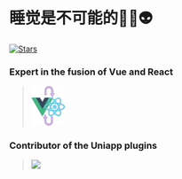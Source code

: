 # 睡觉是不可能的🥷🐼👽
[![Stars](https://img.shields.io/github/stars/devilwjp.svg?affiliations=OWNER,COLLABORATOR,ORGANIZATION_MEMBER&style=for-the-badge)](https://github.com/devilwjp)
### Expert in the fusion of Vue and React  
> <a href="https://github.com/devilwjp/veaury" target="_blank"><img width=60 src="https://raw.githubusercontent.com/devilwjp/VueReact/master/vuereact-combined.png"/></a>  
### Contributor of the Uniapp plugins  
> <img width=60 src="https://user-images.githubusercontent.com/38802722/170316099-9fe34d54-453e-4c3a-9d1b-bf5630141c4d.png"/>  
